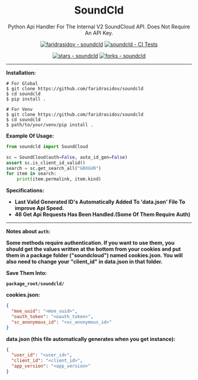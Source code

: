 <div align="center">
  <h1>SoundCld</h1>
  <p>
    Python Api Handler For The Internal V2 SoundCloud API. Does Not Require An API Key.
  </p>

<!-- Badges -->

<a href="https://github.com/faridrasidov/soundcld" title="Go to GitHub repo"><img src="https://img.shields.io/static/v1?label=faridrasidov&message=soundcld&color=purple&logo=github" alt="faridrasidov - soundcld"></a>
<a href="https://github.com/faridrasidov/soundcld/actions/workflows/ci.yml"><img src="https://github.com/faridrasidov/soundcld/actions/workflows/ci.yml/badge.svg" alt="soundcld - CI Tests"></a>

<a href="https://github.com/faridrasidov/soundcld"><img src="https://img.shields.io/github/stars/faridrasidov/soundcld?style=social" alt="stars - soundcld"></a>
<a href="https://github.com/faridrasidov/soundcld"><img src="https://img.shields.io/github/forks/faridrasidov/soundcld?style=social" alt="forks - soundcld"></a>
</div>

****
**Installation:**
```shell
# For Global
$ git clone https://github.com/faridrasidov/soundcld
$ cd soundcld
$ pip install .
```
```shell
# For Venv
$ git clone https://github.com/faridrasidov/soundcld
$ cd soundcld
$ path/to/your/venv/pip install .
```
**Example Of Usage:**
```python
from soundcld import SoundCloud

sc = SoundCloud(auth=False, auto_id_gen=False)
assert sc.is_client_id_valid()
search = sc.get_search_all("GRXGVR")
for item in search:
    print(item.permalink, item.kind)
```

**Specifications:**

- **Last Valid Generated ID's Automatically Added To 'data.json' File To improve Api Speed.**
- **46 Get Api Requests Has Been Handled.(Some Of Them Require Auth)**
****
**Notes about `auth`:**

**Some methods require authentication. If you want to use them, you should get the values 
written at the bottom from your cookies and put them in a package folder ("soundcloud") 
named cookies.json. You will also need to change your "client_id" in data.json in that folder.**

**Save Them Into:**

**`package_root/soundcld/`**

**cookies.json:**
```json
{
  "moe_uuid": "<moe_uuid>",
  "oauth_token": "<oauth_token>",
  "sc_anonymous_id": "<sc_anonymous_id>"
}
```

**data.json (this file automatically generates when you get instance):**
```json
{
  "user_id": "<user_id>",
  "client_id": "<client_id>",
  "app_version": "<app_version>"
}
```
